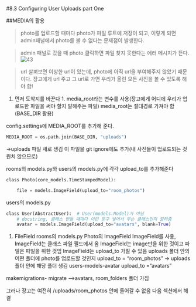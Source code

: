#8.3 Configuring User Uploads part One

##MEDIA의 활용

> photo를 업로드할 때마다 photo가 파일 루트에 저장이 되고, 이렇게 되면 admin패널에서 photo를 볼 수 없다는 문제점이 발생한다.

> admin 패널로 갔을 때 photo 클릭하면 파일 찾지 못한다는 에러 메시지가 뜬다.
![43](https://user-images.githubusercontent.com/59404684/90905988-ed959d80-e40b-11ea-8079-97503efa7faa.PNG)

> url 살펴보면 이상한 url이 있는데, photo에 아직 url을 부여해주지 않았기 때문이다.
> 장고에게 url 주고 그 url로 가면 우리가 올린 모든 사진을 볼 수 있도록 해야 함!

1. 먼저 도착지를 바꾼다 1. media_root라는 변수를 사용(장고에게 어디에 우리가 업로드한 파일을 써야 할지 말해주는 파일)
   media_root는 절대경로 가져야 함(BASE_DIR 활용)

config.settings에 MEDIA_ROOT를 추가해 준다.

```python
MEDIA_ROOT = os.path.join(BASE_DIR, "uploads")
```

->uploads 파일 새로 생김
이 파일을 git ignore에도 추가(내 사진들이 업로드되는 것 원치 않으므로)

rooms의 models.py와 users의 models.py에 각각 upload_to를 추가해준다

```python
class Photo(core_models.TimeStampedModel):

    file = models.ImageField(upload_to="room_photos")
```

users의 models.py

```python
class User(AbstractUser):  # User(models.Model)가 아님
    # docstring, 클래스 만들 때마다 이런 문구 넣어서 무슨 클래스인지 알려줌
    avatar = models.ImageField(upload_to="avatars", blank=True)

```

1. FileField
   rooms의 models.py Photo의 ImageField
   ImageField를 사용, ImageField는 클래스 파일 필드에서 옴
   ImageField는 image만을 위한 것이고 파일은 파일을 위한 것임
   ImageField는 upload_to 가질 수 있음
   uploads 폴더 안의 어떤 폴더에 photo를 업로드할 것인지
   upload_to = “room_photos” -> uploads폴더 안에 해당 폴더 생김
   users-models-avatar upload_to =“avatars”

makemigrations- migrate
-->avatars, room_folders 폴더 가짐

그러나 장고는 여전히 /uploads/room_photos 안에 들어갈 수 없음
다음 섹션에서 해결
